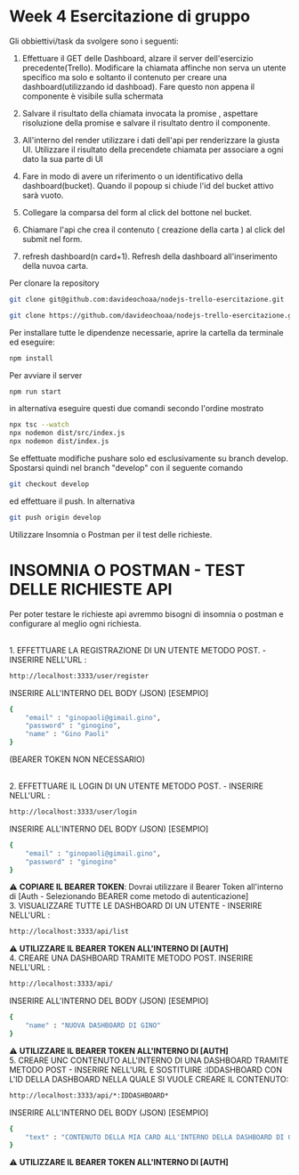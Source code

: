 # Week 4 Esercitazione di gruppo

Gli obbiettivi/task da svolgere sono i seguenti:

1.  Effettuare il GET delle Dashboard, alzare il server dell'esercizio precedente(Trello). Modificare la chiamata affinche non serva un utente specifico ma solo e soltanto il contenuto per creare una dashboard(utilizzando id dashboad). Fare questo non appena il componente è visibile sulla schermata

2. Salvare il risultato della chiamata invocata la promise , aspettare risoluzione della promise e salvare il risultato dentro il componente.

3. All'interno del render utilizzare i dati dell'api per renderizzare la giusta UI. 
Utilizzare il risultato della precendete chiamata per associare a ogni dato la sua parte di UI

4. Fare in modo di avere un riferimento o un identificativo della dashboard(bucket). Quando il popoup si chiude l'id del bucket attivo sarà vuoto.

5. Collegare la comparsa del form al click del bottone nel bucket. 

6.  Chiamare l'api che crea il contenuto ( creazione della carta ) al click del submit nel form.

7. refresh dashboard(n card+1). Refresh della dashboard all'inserimento della nuvoa carta. 

Per clonare la repository 

```sh
git clone git@github.com:davideochoaa/nodejs-trello-esercitazione.git
```

```sh
git clone https://github.com/davideochoaa/nodejs-trello-esercitazione.git
```

Per installare tutte le dipendenze necessarie, aprire la cartella da terminale ed eseguire:

```sh
npm install
```

Per avviare il server 

```sh
npm run start
```

in alternativa eseguire questi due comandi secondo l'ordine mostrato

```sh
npx tsc --watch
npx nodemon dist/src/index.js
npx nodemon dist/index.js
```

Se effettuate modifiche pushare solo ed esclusivamente su branch develop. Spostarsi quindi nel branch "develop" con il seguente comando

```sh
git checkout develop
```

ed effettuare il push. In alternativa

```sh
git push origin develop
```

Utilizzare Insomnia o Postman per il test delle richieste.

# INSOMNIA O POSTMAN - TEST DELLE RICHIESTE API

Per poter testare le richieste api avremmo bisogni di insomnia o postman e configurare al meglio ogni richiesta.

<br>
1. EFFETTUARE LA REGISTRAZIONE DI UN UTENTE METODO POST. - INSERIRE NELL'URL :

```sh
http://localhost:3333/user/register
```
INSERIRE ALL'INTERNO DEL BODY (JSON) [ESEMPIO]
```sh
{
	"email" : "ginopaoli@gimail.gino",
	"password" : "ginogino",
	"name" : "Gino Paoli"
}
```
(BEARER TOKEN NON NECESSARIO)

<br>
2. EFFETTUARE IL LOGIN DI UN UTENTE METODO POST. - INSERIRE NELL'URL :

```sh
http://localhost:3333/user/login
```
INSERIRE ALL'INTERNO DEL BODY (JSON) [ESEMPIO]
```sh
{
	"email" : "ginopaoli@gimail.gino",
	"password" : "ginogino"
}
```
:warning: **COPIARE IL BEARER TOKEN**: Dovrai utilizzare il Bearer Token all'interno di [Auth - Selezionando BEARER come metodo di autenticazione]
<br>
3. VISUALIZZARE TUTTE LE DASHBOARD DI UN UTENTE - INSERIRE NELL'URL :

```sh
http://localhost:3333/api/list
```
:warning: **UTILIZZARE IL BEARER TOKEN ALL'INTERNO DI [AUTH]**
<br>
4. CREARE UNA DASHBOARD TRAMITE METODO POST.
INSERIRE NELL'URL :

```sh
http://localhost:3333/api/
```
INSERIRE ALL'INTERNO DEL BODY (JSON) [ESEMPIO]
```sh
{
	"name" : "NUOVA DASHBOARD DI GINO"
}
```
:warning: **UTILIZZARE IL BEARER TOKEN ALL'INTERNO DI [AUTH]**
<br>
5. CREARE UNC CONTENUTO ALL'INTERNO DI UNA DASHBOARD TRAMITE METODO POST - INSERIRE NELL'URL E SOSTITUIRE :IDDASHBOARD CON L'ID DELLA DASHBOARD NELLA QUALE SI VUOLE CREARE IL CONTENUTO:

```sh
http://localhost:3333/api/*:IDDASHBOARD*
```
INSERIRE ALL'INTERNO DEL BODY (JSON) [ESEMPIO]
```sh
{
	"text" : "CONTENUTO DELLA MIA CARD ALL'INTERNO DELLA DASHBOARD DI GINO"
}
```
:warning: **UTILIZZARE IL BEARER TOKEN ALL'INTERNO DI [AUTH]**

